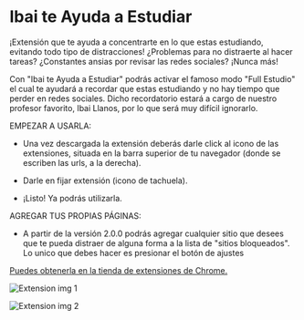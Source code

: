 # Ibai te Ayuda a Estudiar

¡Extensión que te ayuda a concentrarte en lo que estas estudiando, evitando todo tipo de distracciones!
¿Problemas para no distraerte al hacer tareas? ¿Constantes ansias por revisar las redes sociales?  ¡Nunca más!

Con "Ibai te Ayuda a Estudiar" podrás activar el famoso modo "Full Estudio" el cual te ayudará a recordar que estas estudiando y no hay tiempo que perder en redes sociales. Dicho recordatorio estará a cargo de nuestro profesor favorito, Ibai Llanos, por lo que será muy difícil ignorarlo.

EMPEZAR A USARLA:
- Una vez descargada la extensión deberás darle click al icono de las extensiones, situada en la barra superior de tu navegador (donde se escriben las urls, a la derecha).

- Darle en fijar extensión (icono de tachuela).

- ¡Listo! Ya podrás utilizarla.

AGREGAR TUS PROPIAS PÁGINAS:
- A partir de la versión 2.0.0 podrás agregar cualquier sitio que desees que te pueda distraer de alguna forma a la lista de "sitios bloqueados". Lo unico que debes hacer es presionar el botón de ajustes


[Puedes obtenerla en la tienda de extensiones de Chrome.](https://www.google.com)


![Extension img 1](https://lh3.googleusercontent.com/F6CdQHBBNhQea63sOPNcNGZObIkFC1x2rCr-e27sKRJBGXYw0qyMASM7rz27eiROJ7U-UJqIJIjDV7wVXUwZi99Dwg=w640-h400-e365-rj-sc0x00ffffff "Modo Full Studio")

![Extension img 2](https://lh3.googleusercontent.com/R-rqmo9PLqQvUoBUbpghSDcEulAF0V1mr_HRS6Hy0cNNCnM_hwrrsAlhsHWaOzJexkFM34h5vcvdIoxsL3WpwEL9WE0=w640-h400-e365-rj-sc0x00ffffff "Agregar tus Propias Paginas")